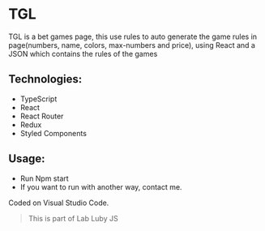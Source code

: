 # TGL
TGL is a bet games page, this use rules to auto generate the game rules in page(numbers, name, colors, max-numbers and price), using React and a JSON which contains the rules of the games

## Technologies:

* TypeScript
* React
* React Router
* Redux
* Styled Components


## Usage:

* Run Npm start
* If you want to run with another way, contact me.

Coded on Visual Studio Code.

> This is part of Lab Luby JS